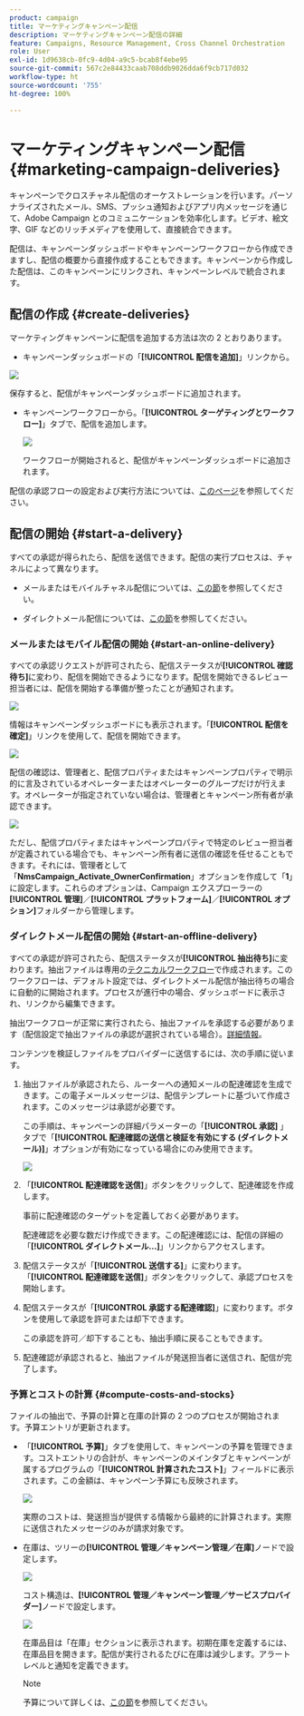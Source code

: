 ```yaml
---
product: campaign
title: マーケティングキャンペーン配信
description: マーケティングキャンペーン配信の詳細
feature: Campaigns, Resource Management, Cross Channel Orchestration
role: User
exl-id: 1d9638cb-0fc9-4d04-a9c5-bcab8f4ebe95
source-git-commit: 567c2e84433caab708ddb9026dda6f9cb717d032
workflow-type: ht
source-wordcount: '755'
ht-degree: 100%

---
```


# マーケティングキャンペーン配信 {#marketing-campaign-deliveries}

キャンペーンでクロスチャネル配信のオーケストレーションを行います。パーソナライズされたメール、SMS、プッシュ通知およびアプリ内メッセージを通じて、Adobe Campaign とのコミュニケーションを効率化します。ビデオ、絵文字、GIF などのリッチメディアを使用して、直接統合できます。

配信は、キャンペーンダッシュボードやキャンペーンワークフローから作成できますし、配信の概要から直接作成することもできます。キャンペーンから作成した配信は、このキャンペーンにリンクされ、キャンペーンレベルで統合されます。

## 配信の作成 {#create-deliveries}

マーケティングキャンペーンに配信を追加する方法は次の 2 とおりあります。

* キャンペーンダッシュボードの「**[!UICONTROL 配信を追加]**」リンクから。

![](assets/campaign_op_add_delivery.png)

保存すると、配信がキャンペーンダッシュボードに追加されます。

* キャンペーンワークフローから。「**[!UICONTROL ターゲティングとワークフロー]**」タブで、配信を追加します。

  ![](assets/campaign-wf-delivery.png)

  ワークフローが開始されると、配信がキャンペーンダッシュボードに追加されます。

配信の承認フローの設定および実行方法については、[このページ](marketing-campaign-approval.md)を参照してください。

## 配信の開始 {#start-a-delivery}

すべての承認が得られたら、配信を送信できます。配信の実行プロセスは、チャネルによって異なります。

* メールまたはモバイルチャネル配信については、[この節](#start-an-online-delivery)を参照してください。

* ダイレクトメール配信については、[この節](#start-an-offline-delivery)を参照してください。

### メールまたはモバイル配信の開始 {#start-an-online-delivery}

すべての承認リクエストが許可されたら、配信ステータスが&#x200B;**[!UICONTROL 確認待ち]**&#x200B;に変わり、配信を開始できるようになります。配信を開始できるレビュー担当者には、配信を開始する準備が整ったことが通知されます。

![](assets/confirm-delivery.png)

情報はキャンペーンダッシュボードにも表示されます。「**[!UICONTROL 配信を確定]**」リンクを使用して、配信を開始できます。

![](assets/confirm-delivery-from-dashboard.png)

配信の確認は、管理者と、配信プロパティまたはキャンペーンプロパティで明示的に言及されているオペレーターまたはオペレーターのグループだけが行えます。オペレーターが指定されていない場合は、管理者とキャンペーン所有者が承認できます。

![](assets/select-delivery-reviewers.png)

ただし、配信プロパティまたはキャンペーンプロパティで特定のレビュー担当者が定義されている場合でも、キャンペーン所有者に送信の確認を任せることもできます。それには、管理者として「**NmsCampaign_Activate_OwnerConfirmation**」オプションを作成して「**1**」に設定します。これらのオプションは、Campaign エクスプローラーの&#x200B;**[!UICONTROL 管理]**／**[!UICONTROL プラットフォーム]**／**[!UICONTROL オプション]**&#x200B;フォルダーから管理します。


### ダイレクトメール配信の開始 {#start-an-offline-delivery}

すべての承認が許可されたら、配信ステータスが&#x200B;**[!UICONTROL 抽出待ち]**&#x200B;に変わります。抽出ファイルは専用の[テクニカルワークフロー](../workflow/technical-workflows.md)で作成されます。このワークフローは、デフォルト設定では、ダイレクトメール配信が抽出待ちの場合に自動的に開始されます。プロセスが進行中の場合、ダッシュボードに表示され、リンクから編集できます。

抽出ワークフローが正常に実行されたら、抽出ファイルを承認する必要があります（配信設定で抽出ファイルの承認が選択されている場合）。[詳細情報](marketing-campaign-approval.md#approving-an-extraction-file)。

コンテンツを検証しファイルをプロバイダーに送信するには、次の手順に従います。

1. 抽出ファイルが承認されたら、ルーターへの通知メールの配達確認を生成できます。この電子メールメッセージは、配信テンプレートに基づいて作成されます。このメッセージは承認が必要です。

   この手順は、キャンペーンの詳細パラメーターの「**[!UICONTROL 承認]** 」タブで「**[!UICONTROL 配達確認の送信と検証を有効にする (ダイレクトメール)]**」オプションが有効になっている場合にのみ使用できます。

   ![](assets/enable-proof-validation.png)

1. 「**[!UICONTROL 配達確認を送信]**」ボタンをクリックして、配達確認を作成します。

   事前に配達確認のターゲットを定義しておく必要があります。

   配達確認を必要な数だけ作成できます。この配達確認には、配信の詳細の「**[!UICONTROL ダイレクトメール...]**」リンクからアクセスします。

1. 配信ステータスが「**[!UICONTROL 送信する]**」に変わります。「**[!UICONTROL 配達確認を送信]**」ボタンをクリックして、承認プロセスを開始します。

1. 配信ステータスが「**[!UICONTROL 承認する配達確認]**」に変わります。ボタンを使用して承認を許可または却下できます。

   この承認を許可／却下することも、抽出手順に戻ることもできます。

1. 配達確認が承認されると、抽出ファイルが発送担当者に送信され、配信が完了します。

### 予算とコストの計算 {#compute-costs-and-stocks}

ファイルの抽出で、予算の計算と在庫の計算の 2 つのプロセスが開始されます。予算エントリが更新されます。

* 「**[!UICONTROL 予算]**」タブを使用して、キャンペーンの予算を管理できます。コストエントリの合計が、キャンペーンのメインタブとキャンペーンが属するプログラムの「**[!UICONTROL 計算されたコスト]**」フィールドに表示されます。この金額は、キャンペーン予算にも反映されます。

  ![](assets/campaign-budget-tab.png)

  実際のコストは、発送担当が提供する情報から最終的に計算されます。実際に送信されたメッセージのみが請求対象です。

* 在庫は、ツリーの&#x200B;**[!UICONTROL 管理／キャンペーン管理／在庫]**&#x200B;ノードで設定します。

  ![](assets/campaign-stocks.png)

  コスト構造は、**[!UICONTROL 管理／キャンペーン管理／サービスプロバイダー]**&#x200B;ノードで設定します。

  ![](assets/campaign-service-providers.png)

  在庫品目は「在庫」セクションに表示されます。初期在庫を定義するには、在庫品目を開きます。配信が実行されるたびに在庫は減少します。アラートレベルと通知を定義できます。


  >[!NOTE]
  >
  >予算について詳しくは、[この節](providers--stocks-and-budgets.md)を参照してください。
